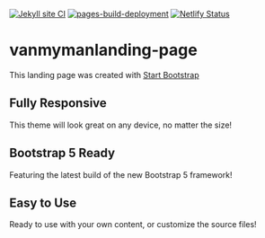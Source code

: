 [![Jekyll site CI](https://github.com/SOliv1/vanmymanlanding-page/actions/workflows/jekyll-docker.yml/badge.svg)](https://github.com/SOliv1/vanmymanlanding-page/actions/workflows/jekyll-docker.yml)
[![pages-build-deployment](https://github.com/SOliv1/vanmymanlanding-page/actions/workflows/pages/pages-build-deployment/badge.svg)](https://github.com/SOliv1/vanmymanlanding-page/actions/workflows/pages/pages-build-deployment)
[![Netlify Status](https://api.netlify.com/api/v1/badges/fa7a6497-3e31-49f8-94bc-195512315a52/deploy-status?branch=master)](https://app.netlify.com/sites/vanmyman/deploys)

# vanmymanlanding-page

This landing page was created with [Start Bootstrap](https://startbootstrap.com/previews/landing-page) 

## Fully Responsive
This theme will look great on any device, no matter the size!

## Bootstrap 5 Ready
Featuring the latest build of the new Bootstrap 5 framework!

## Easy to Use
Ready to use with your own content, or customize the source files!

